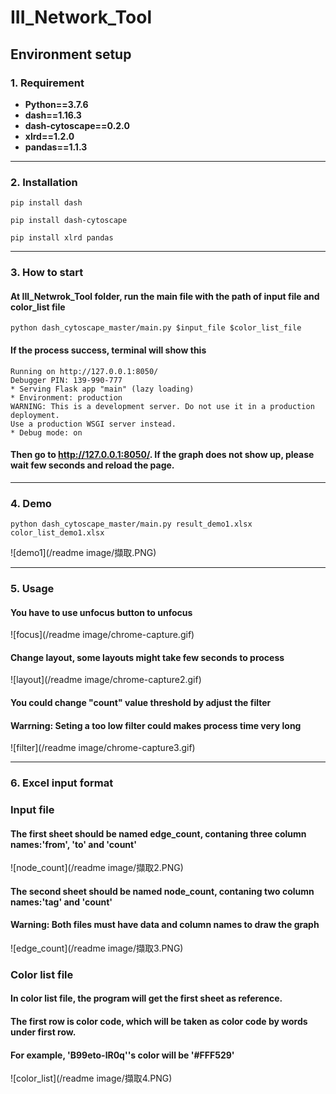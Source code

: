 # III_Network_Tool

Environment setup
----
### 1. Requirement
- **Python==3.7.6**
- **dash==1.16.3**
- **dash-cytoscape==0.2.0**
- **xlrd==1.2.0**
- **pandas==1.1.3**

----
### 2. Installation

    pip install dash

    pip install dash-cytoscape

    pip install xlrd pandas

----
### 3. How to start
#### At III_Netwrok_Tool folder, run the main file with the path of input file and color_list file
    python dash_cytoscape_master/main.py $input_file $color_list_file

#### If the process success, terminal will show this
    Running on http://127.0.0.1:8050/
    Debugger PIN: 139-990-777
    * Serving Flask app "main" (lazy loading)
    * Environment: production
    WARNING: This is a development server. Do not use it in a production deployment.
    Use a production WSGI server instead.
    * Debug mode: on

#### Then go to http://127.0.0.1:8050/. If the graph does not show up, please wait few seconds and reload the page.

----
### 4. Demo

    python dash_cytoscape_master/main.py result_demo1.xlsx color_list_demo1.xlsx
    
![demo1](/readme image/擷取.PNG)

----
### 5. Usage
#### You have to use unfocus button to unfocus

![focus](/readme image/chrome-capture.gif)

#### Change layout, some layouts might take few seconds to process
![layout](/readme image/chrome-capture2.gif)

#### You could change "count" value threshold by adjust the filter
#### Warrning: Seting a too low filter could makes process time very long
![filter](/readme image/chrome-capture3.gif)

----
### 6. Excel input format

### Input file

#### The first sheet should be named edge_count, contaning three column names:'from', 'to' and 'count'
![node_count](/readme image/擷取2.PNG)
#### The second sheet should be named node_count, contaning two column names:'tag' and 'count'
#### Warning: Both files must have data and column names to draw the graph
![edge_count](/readme image/擷取3.PNG)



### Color list file
#### In color list file, the program will get the first sheet as reference. 
#### The first row is color code, which will be taken as color code by words under first row. 
#### For example, 'B99eto-lR0q''s color will be '#FFF529'
![color_list](/readme image/擷取4.PNG)
